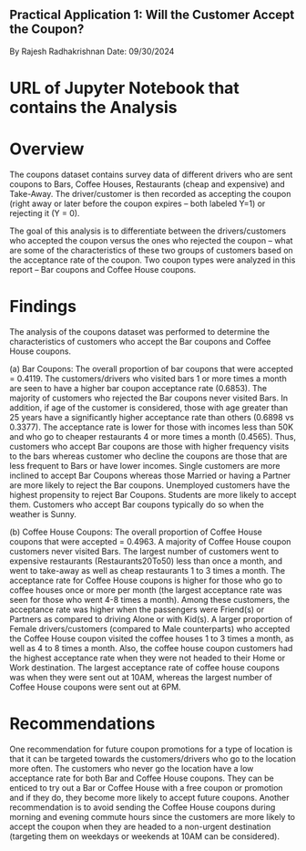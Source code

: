 ## Practical Application 1: Will the Customer Accept the Coupon?
By Rajesh Radhakrishnan
Date: 09/30/2024

# URL of Jupyter Notebook that contains the Analysis


# Overview
The coupons dataset contains survey data of different drivers who are sent coupons to Bars, Coffee Houses, Restaurants 
(cheap and expensive) and Take-Away. The driver/customer is then recorded as accepting the coupon (right away or later 
before the coupon expires – both labeled Y=1) or rejecting it (Y = 0).

The goal of this analysis is to differentiate between the drivers/customers who accepted the coupon versus the ones who 
rejected the coupon – what are some of the characteristics of these two groups of customers based on the acceptance rate 
of the coupon. Two coupon types were analyzed in this report – Bar coupons and Coffee House coupons. 

# Findings
The analysis of the coupons dataset was performed to determine the characteristics of customers who accept the Bar coupons 
and Coffee House coupons.

(a) Bar Coupons: The overall proportion of bar coupons that were accepted = 0.4119. The customers/drivers who visited bars 1 
or more times a month are seen to have a higher bar coupon acceptance rate (0.6853). The majority of customers who rejected 
the Bar coupons never visited Bars. In addition, if age of the customer is considered, those with age greater than 25 years 
have a significantly higher acceptance rate than others (0.6898 vs 0.3377). The acceptance rate is lower for those with incomes 
less than 50K and who go to cheaper restaurants 4 or more times a month (0.4565). Thus, customers who accept Bar coupons are 
those with higher frequency visits to the bars whereas customer who decline the coupons are those that are less frequent to 
Bars or have lower incomes. Single customers are more inclined to accept Bar Coupons whereas those Married or having a Partner 
are more likely to reject the Bar coupons. Unemployed customers have the highest propensity to reject Bar Coupons. Students 
are more likely to accept them. Customers who accept Bar coupons typically do so when the weather is Sunny.

(b) Coffee House Coupons: The overall proportion of Coffee House coupons that were accepted = 0.4963. A majority of Coffee 
House coupon customers never visited Bars. The largest number of customers went to expensive restaurants (Restaurants20To50) 
less than once a month, and went to take-away as well as cheap restaurants 1 to 3 times a month. The acceptance rate for 
Coffee House coupons is higher for those who go to coffee houses once or more per month (the largest acceptance rate was 
seen for those who went 4-8 times a month). Among these customers, the acceptance rate was higher when the passengers were 
Friend(s) or Partners as compared to driving Alone or with Kid(s). A larger proportion of Female drivers/customers (compared 
to Male counterparts) who accepted the Coffee House coupon visited the coffee houses 1 to 3 times a month, as well as 4 to 8 
times a month. Also, the coffee house coupon customers had the highest acceptance rate when they were not headed to their 
Home or Work destination. The largest acceptance rate of coffee house coupons was when they were sent out at 10AM, whereas 
the largest number of Coffee House coupons were sent out at 6PM.

# Recommendations
One recommendation for future coupon promotions for a type of location is that it can be targeted towards the customers/drivers 
who go to the location more often. The customers who never go the location have a low acceptance rate for both Bar and Coffee 
House coupons. They can be enticed to try out a Bar or Coffee House with a free coupon or promotion and if they do, they become 
more likely to accept future coupons. Another recommendation is to avoid sending the Coffee House coupons during morning and evening 
commute hours since the customers are more likely to accept the coupon when they are headed to a non-urgent destination (targeting 
them on weekdays or weekends at 10AM can be considered).
